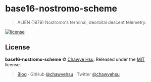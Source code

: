 # base16-nostromo-scheme

> ALIEN (1979) Nostromo's terminal, deorbital descent telemetry.

[![license][license-badge]](LICENSE)

## License

**base16-nostromo-scheme** © [Chawye Hsu](https://github.com/chawyehsu). Released under the [MIT](LICENSE) license.

> [Blog](https://chawyehsu.com) · GitHub [@chawyehsu](https://github.com/chawyehsu) · Twitter [@chawyehsu](https://twitter.com/chawyehsu)

[license-badge]: https://img.shields.io/github/license/chawyehsu/base16-snazzy-scheme?style=flat&logo=spdx&logoColor=e2e4e5&colorA=282a36&colorB=f1f1f0
